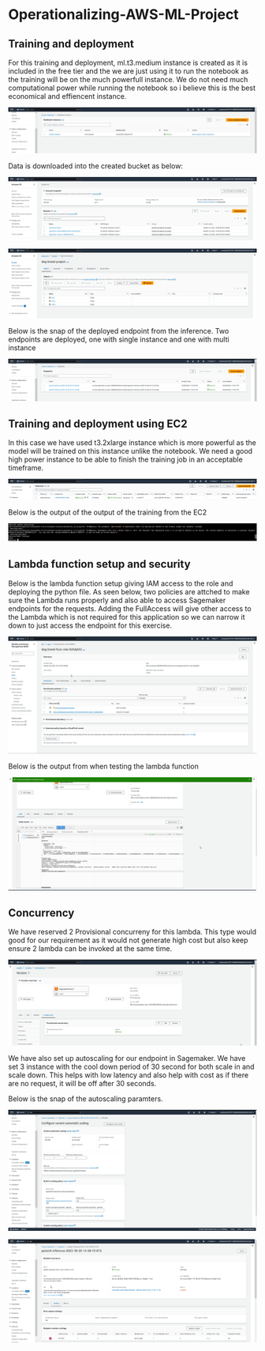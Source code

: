 # Operationalizing-AWS-ML-Project

## Training and deployment

For this training and deployment, ml.t3.medium instance is created as it is included in the free tier and the we are just using it to run the notebook as the training will be on the much powerfull instance. We do not need much computational power while running the notebook so i believe this is the best economical and effiencent instance.

![Notebook Instance](instance.png)

Data is downloaded into the created bucket as below:

![s3 Bucket](s3_bucket_main.png)

![s3 Bucket](s3_bucket.png)


Below is the snap of the deployed endpoint from the inference. Two endpoints are deployed, one with single instance and one with multi instance

![Deployed Endpoint](endpoint2.png)

## Training and deployment using EC2

In this case we have used t3.2xlarge instance which is more powerful as the model will be trained on this instance unlike the notebook. We need a good high power instance to be able to finish the training job in an acceptable timeframe. 

![EC2 Instance](ec2_ins.png)

 Below is the output of the output of the training from the EC2

![EC2 Training Output](ec2.png)

 ## Lambda function setup and security

 Below is the lambda function setup giving IAM access to the role and deploying the python file. As seen below, two policies are attched to make sure the Lambda runs properly and also able to access Sagemaker endpoints for the requests. Adding the FullAccess will give other access to the Lambda which is not required for this application so we can narrow it down to just access the endpoint for this exercise.

![IAM Security](iam_sec.png)

 Below is the output from when testing the lambda function

![Lambda Function Response](lambda_func.png)


 ## Concurrency

 We have reserved 2 Provisional concurreny for this lambda. This type would good for our requirement as it would not generate high cost but also keep ensure 2 lambda can be invoked at the same time.

![Concurrency](concurrency.png)

 We have also set up autoscaling for our endpoint in Sagemaker. We have set 3 instance with the cool down period of 30 second for both scale in and scale down. This helps with low latency and also help with cost as if there are no request, it will be off after 30 seconds. 

 Below is the snap of the autoscaling paramters.

 ![Autoscaling Params](snaps/auto_sclaing_param.png)

 ![Auto Scaling Deployed](autoscaling.png)
